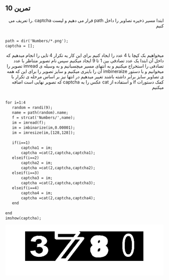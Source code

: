 ## تمرین 10
<div dir='rtl'>
  ابتدا مسیر ذخیره تصاویر را داخل path قرار می دهیم و لیست captcha .را تعریف می کنیم
</div>
</br>

```
path = dir('Numbers/*.png');
captcha = [];

```
<div dir='rtl'>
  میخواهیم بک کپچا با 4 عدد را ایجاد کنیم برای این کار یه تکرار 4 تایی را انجام میدهیم که داخل آن ابتدا یک عدد تصادفی بین 1 تا 9 ایجاد میکنیم سپس نام  تصویر متناظر با عدد تصادفی را استخراج میکنیم و به انتهای مسیر میچسبانیم و به وسیله ی imread  تصویر را میخوانیم و با دستور imbineraize آن را باینری میکنیم و سایز تصویر را برای این که همه ی تصاویر سایز برابر داشته باشند تغییر میدهیم در انتها نیز بر اساس مرحله ی تکرار با کمک دستورات  if و استفاده از cat عکس را به captcha که تصویر نهایی است اضافه میکنیم
</div>
</br>

```
for i=1:4
   random = randi(9);
   name = path(random).name;
   f = strcat('Numbers/',name);
   im = imread(f);
   im = imbinarize(im,0.00001);
   im = imresize(im,[128,128]);
   
   if(i==1)
       captcha1 = im;
       captcha =cat(2,captcha,captcha1);
   elseif(i==2)
       captcha2 = im;
       captcha =cat(2,captcha,captcha2);
   elseif(i==3)
       captcha3 = im;
       captcha =cat(2,captcha,captcha3);
   elseif(i==4)
       captcha4 = im;
       captcha =cat(2,captcha,captcha4);
   end
   
end
imshow(captcha);
```

![](p10.png)
